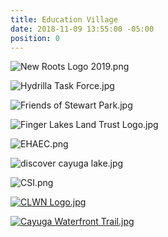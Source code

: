 ```yaml
---
title: Education Village
date: 2018-11-09 13:55:00 -05:00
position: 0
---
```


![New Roots Logo 2019.png](/uploads/New%20Roots%20Logo%202019.png)

![Hydrilla Task Force.jpg](/uploads/Hydrilla%20Task%20Force.jpg)

![Friends of Stewart Park.jpg](/uploads/Friends%20of%20Stewart%20Park.jpg)

![Finger Lakes Land Trust Logo.jpg](/uploads/Finger%20Lakes%20Land%20Trust%20Logo.jpg)

![EHAEC.png](/uploads/EHAEC.png)

![discover cayuga lake.jpg](/uploads/discover%20cayuga%20lake.jpg)

![CSI.png](/uploads/CSI.png)

[![CLWN Logo.jpg](/uploads/CLWN%20Logo.jpg)](https://www.cayugalake.org/)

[![Cayuga Waterfront Trail.jpg](/uploads/Cayuga%20Waterfront%20Trail.jpg)](http://cayugawaterfronttrail.com/)